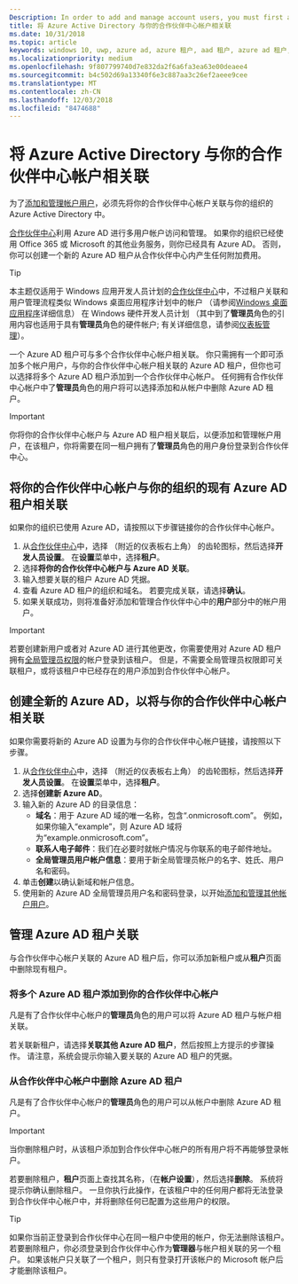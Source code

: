 ```yaml
---
Description: In order to add and manage account users, you must first associate your Partner Center account with your organization's Azure Active Directory.
title: 将 Azure Active Directory 与你的合作伙伴中心帐户相关联
ms.date: 10/31/2018
ms.topic: article
keywords: windows 10, uwp, azure ad, azure 租户, aad 租户, azure ad 租户, 租户管理, 租户
ms.localizationpriority: medium
ms.openlocfilehash: 9f807799740d7e832da2f6a6fa3ea63e00deaee4
ms.sourcegitcommit: b4c502d69a13340f6e3c887aa3c26ef2aeee9cee
ms.translationtype: MT
ms.contentlocale: zh-CN
ms.lasthandoff: 12/03/2018
ms.locfileid: "8474688"
---
```

# <a name="associate-azure-active-directory-with-your-partner-center-account"></a>将 Azure Active Directory 与你的合作伙伴中心帐户相关联

为了[添加和管理帐户用户](add-users-groups-and-azure-ad-applications.md)，必须先将你的合作伙伴中心帐户关联与你的组织的 Azure Active Directory 中。 

[合作伙伴中心](https://partner.microsoft.com/dashboard)利用 Azure AD 进行多用户帐户访问和管理。 如果你的组织已经使用 Office 365 或 Microsoft 的其他业务服务，则你已经具有 Azure AD。 否则，你可以创建一个新的 Azure AD 租户从合作伙伴中心内产生任何附加费用。

> [!TIP]
> 本主题仅适用于 Windows 应用开发人员计划的[合作伙伴中心](https://partner.microsoft.com/dashboard)中，不过租户关联和用户管理流程类似 Windows 桌面应用程序计划中的帐户 （请参阅[Windows 桌面应用程序](https://docs.microsoft.com/windows/desktop/appxpkg/windows-desktop-application-program#add-and-manage-account-users)详细信息） 在 Windows 硬件开发人员计划 （其中到了**管理员**角色的引用内容也适用于具有**管理员**角色的硬件帐户; 有关详细信息，请参阅[仪表板管理](https://docs.microsoft.com/windows-hardware/drivers/dashboard/dashboard-administration)）。

一个 Azure AD 租户可与多个合作伙伴中心帐户相关联。 你只需拥有一个即可添加多个帐户用户，与你的合作伙伴中心帐户相关联的 Azure AD 租户，但你也可以选择将多个 Azure AD 租户添加到一个合作伙伴中心帐户。 任何拥有合作伙伴中心帐户中了**管理员**角色的用户将可以选择添加和从帐户中删除 Azure AD 租户。

> [!IMPORTANT]
> 你将你的合作伙伴中心帐户与 Azure AD 租户相关联后，以便添加和管理帐户用户，在该租户，你将需要在同一租户拥有了**管理员**角色的用户身份登录到合作伙伴中心。


## <a name="associate-your-partner-center-account-with-your-organizations-existing-azure-ad-tenant"></a>将你的合作伙伴中心帐户与你的组织的现有 Azure AD 租户相关联

如果你的组织已使用 Azure AD，请按照以下步骤链接你的合作伙伴中心帐户。

1.  从[合作伙伴中心](https://partner.microsoft.com/dashboard)中，选择 （附近的仪表板右上角） 的齿轮图标，然后选择**开发人员设置**。 在**设置**菜单中，选择**租户**。
2.  选择**将你的合作伙伴中心帐户与 Azure AD 关联**。
3.  输入想要关联的租户 Azure AD 凭据。
4.  查看 Azure AD 租户的组织和域名。 若要完成关联，请选择**确认**。
5.  如果关联成功，则将准备好添加和管理合作伙伴中心中的**用户**部分中的帐户用户。

> [!IMPORTANT]
> 若要创建新用户或者对 Azure AD 进行其他更改，你需要使用对 Azure AD 租户拥有[全局管理员权限](https://docs.microsoft.com/azure/active-directory/users-groups-roles/directory-assign-admin-roles)的帐户登录到该租户。 但是，不需要全局管理员权限即可关联租户，或将该租户中已经存在的用户添加到合作伙伴中心帐户。


## <a name="create-a-brand-new-azure-ad-to-associate-with-your-partner-center-account"></a>创建全新的 Azure AD，以将与你的合作伙伴中心帐户相关联

如果你需要将新的 Azure AD 设置为与你的合作伙伴中心帐户链接，请按照以下步骤。

1.  从[合作伙伴中心](https://partner.microsoft.com/dashboard)中，选择 （附近的仪表板右上角） 的齿轮图标，然后选择**开发人员设置**。 在**设置**菜单中，选择**租户**。
2.  选择**创建新 Azure AD**。
3.  输入新的 Azure AD 的目录信息：
    - **域名**：用于 Azure AD 域的唯一名称，包含“.onmicrosoft.com”。 例如，如果你输入“example”，则 Azure AD 域将为“example.onmicrosoft.com”。
    - **联系人电子邮件**：我们在必要时就帐户情况与你联系的电子邮件地址。
    - **全局管理员用户帐户信息**：要用于新全局管理员帐户的名字、姓氏、用户名和密码。
4.  单击**创建**以确认新域和帐户信息。
5.  使用新的 Azure AD 全局管理员用户名和密码登录，以开始[添加和管理其他帐户用户](add-users-groups-and-azure-ad-applications.md)。


## <a name="manage-azure-ad-tenant-associations"></a>管理 Azure AD 租户关联

与合作伙伴中心帐户关联的 Azure AD 租户后，你可以添加新租户或从**租户**页面中删除现有租户。


### <a name="add-multiple-azure-ad-tenants-to-your-partner-center-account"></a>将多个 Azure AD 租户添加到你的合作伙伴中心帐户

凡是有了合作伙伴中心帐户的**管理员**角色的用户可以将 Azure AD 租户与帐户相关联。

若关联新租户，请选择**关联其他 Azure AD 租户**，然后按照上方提示的步骤操作。 请注意，系统会提示你输入要关联的 Azure AD 租户的凭据。


### <a name="remove-an-azure-ad-tenant-from-your-partner-center-account"></a>从合作伙伴中心帐户中删除 Azure AD 租户

凡是有了合作伙伴中心帐户的**管理员**角色的用户可以从帐户中删除 Azure AD 租户。

> [!IMPORTANT]
> 当你删除租户时，从该租户添加到合作伙伴中心帐户的所有用户将不再能够登录帐户。 

若要删除租户，**租户**页面上查找其名称，（在**帐户设置**），然后选择**删除**。 系统将提示你确认删除租户。 一旦你执行此操作，在该租户中的任何用户都将无法登录到合作伙伴中心帐户中，并将删除任何已配置为这些用户的权限。

> [!TIP]
> 如果你当前正登录到合作伙伴中心在同一租户中使用的帐户，你无法删除该租户。 若要删除租户，你必须登录到合作伙伴中心作为**管理器**与帐户相关联的另一个租户。 如果该帐户只关联了一个租户，则只有登录打开该帐户的 Microsoft 帐户后才能删除该租户。


